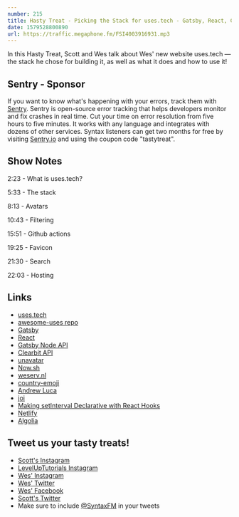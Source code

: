 ```yaml
---
number: 215
title: Hasty Treat - Picking the Stack for uses.tech - Gatsby, React, Context, Styled Components
date: 1579528800890
url: https://traffic.megaphone.fm/FSI4003916931.mp3
---
```


In this Hasty Treat, Scott and Wes talk about Wes' new website uses.tech — the stack he chose for building it, as well as what it does and how to use it!

## Sentry - Sponsor
If you want to know what's happening with your errors, track them with [Sentry](https://sentry.io/). Sentry is open-source error tracking that helps developers monitor and fix crashes in real time. Cut your time on error resolution from five hours to five minutes. It works with any language and integrates with dozens of other services. Syntax listeners can get two months for free by visiting [Sentry.io](https://sentry.io/) and using the coupon code "tastytreat".

## Show Notes

2:23 - What is uses.tech?

5:33 - The stack

8:13 - Avatars

10:43 - Filtering

15:51 - Github actions

19:25 - Favicon

21:30 - Search

22:03 - Hosting

## Links
* [uses.tech](https://uses.tech/)
* [awesome-uses repo](https://github.com/wesbos/awesome-uses)
* [Gatsby](https://www.gatsbyjs.org/)
* [React](https://reactjs.org/)
* [Gatsby Node API](https://www.gatsbyjs.org/docs/node-apis/)
* [Clearbit API](https://clearbit.com/)
* [unavatar](https://unavatar.now.sh/)
* [Now.sh](https://zeit.co/home)
* [weserv.nl](https://images.weserv.nl/)
* [country-emoji](https://github.com/meeDamian/country-emoji)
* [Andrew Luca](https://github.com/iamandrewluca)
* [joi](https://github.com/hapijs/joi)
* [Making setInterval Declarative with React Hooks](https://overreacted.io/making-setinterval-declarative-with-react-hooks/)
* [Netlify](https://netlify.com/syntax)
* [Algolia](https://www.algolia.com/)

## Tweet us your tasty treats!
* [Scott's Instagram](https://www.instagram.com/stolinski/)
* [LevelUpTutorials Instagram](https://www.instagram.com/LevelUpTutorials/)
* [Wes' Instagram](https://www.instagram.com/wesbos/)
* [Wes' Twitter](https://twitter.com/wesbos)
* [Wes' Facebook](https://www.facebook.com/wesbos.developer)
* [Scott's Twitter](https://twitter.com/stolinski)
* Make sure to include [@SyntaxFM](https://twitter.com/SyntaxFM) in your tweets
